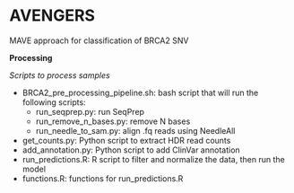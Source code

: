 # AVENGERS
MAVE approach for classification of BRCA2 SNV

**Processing**

_Scripts to process samples_

- BRCA2_pre_processing_pipeline.sh: bash script that will run the following scripts:
  * run_seqprep.py: run SeqPrep
  * run_remove_n_bases.py: remove N bases
  * run_needle_to_sam.py: align .fq reads using NeedleAll
- get_counts.py: Python script to extract HDR read counts
- add_annotation.py: Python script to add ClinVar annotation
- run_predictions.R: R script to filter and normalize the data, then run the model
- functions.R: functions for run_predictions.R
